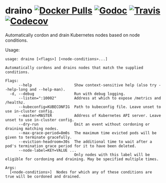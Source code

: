 # draino [![Docker Pulls](https://img.shields.io/docker/pulls/negz/draino.svg)](https://hub.docker.com/r/negz/draino/) [![Godoc](https://img.shields.io/badge/godoc-reference-blue.svg)](https://godoc.org/github.com/negz/draino) [![Travis](https://img.shields.io/travis/negz/draino.svg?maxAge=300)](https://travis-ci.org/negz/draino/) [![Codecov](https://img.shields.io/codecov/c/github/negz/draino.svg?maxAge=3600)](https://codecov.io/gh/negz/draino/)
Automatically cordon and drain Kubernetes nodes based on node conditions.

Usage:
```
usage: draino [<flags>] [<node-conditions>...]

Automatically cordons and drains nodes that match the supplied conditions.

Flags:
      --help                   Show context-sensitive help (also try --help-long and --help-man).
  -d, --debug                  Run with debug logging.
      --listen=":10002"        Address at which to expose /metrics and /healthz.
      --kubeconfig=KUBECONFIG  Path to kubeconfig file. Leave unset to use in-cluster config.
      --master=MASTER          Address of Kubernetes API server. Leave unset to use in-cluster config.
      --dry-run                Emit an event without cordoning or draining matching nodes.
      --max-grace-period=8m0s  The maximum time evicted pods will be given to terminate gracefully.
      --eviction-headroom=30s  The additional time to wait after a pod's termination grace period for it to have been deleted.
      --node-label=KEY=VALUE ...  
                               Only nodes with this label will be eligible for cordoning and draining. May be specified multiple times.

Args:
  [<node-conditions>]  Nodes for which any of these conditions are true will be cordoned and drained.
```